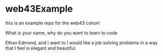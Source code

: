 # web43Example
this is an example repo for the web43 cohort


What is your name, why do you want to learn to code

Ethan Edmond, and I want to I would like a job solving problems in a way that I feel is elegant and beautiful.